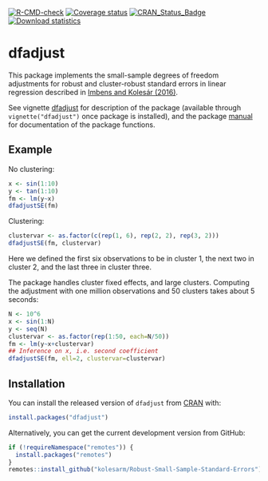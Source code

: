 [![R-CMD-check](https://github.com/kolesarm/Robust-Small-Sample-Standard-Errors/workflows/R-CMD-check/badge.svg)](https://github.com/kolesarm/Robust-Small-Sample-Standard-Errors/actions) [![Coverage status](https://codecov.io/gh/kolesarm/Robust-Small-Sample-Standard-Errors/branch/master/graph/badge.svg)](https://app.codecov.io/github/kolesarm/Robust-Small-Sample-Standard-Errors?branch=master) [![CRAN_Status_Badge](https://www.r-pkg.org/badges/version/dfadjust)](https://cran.r-project.org/package=dfadjust) [![Download statistics](https://cranlogs.r-pkg.org/badges/grand-total/dfadjust)](https://cran.r-project.org/package=dfadjust)

# dfadjust

This package implements the small-sample degrees of freedom adjustments for
robust and cluster-robust standard errors in linear regression described in
[Imbens and Kolesár (2016)](https://doi.org/10.1162/REST_a_00552).

See vignette [dfadjust](doc/dfadjust.pdf) for description of the package
(available through `vignette("dfadjust")` once package is installed), and the
package [manual](doc/manual.pdf) for documentation of the package functions.


## Example

No clustering:
``` r
x <- sin(1:10)
y <- tan(1:10)
fm <- lm(y~x)
dfadjustSE(fm)
```
Clustering:
``` r
clustervar <- as.factor(c(rep(1, 6), rep(2, 2), rep(3, 2)))
dfadjustSE(fm, clustervar)
```
Here we defined the first six observations to be in cluster 1, the next two in
cluster 2, and the last three in cluster three.

The package handles cluster fixed effects, and large clusters. Computing the
adjustment with one million observations and 50 clusters takes about 5 seconds:

``` r
N <- 10^6
x <- sin(1:N)
y <- seq(N)
clustervar <- as.factor(rep(1:50, each=N/50))
fm <- lm(y~x+clustervar)
## Inference on x, i.e. second coefficient
dfadjustSE(fm, ell=2, clustervar=clustervar)
```

## Installation

You can install the released version of `dfadjust` from
[CRAN](https://CRAN.R-project.org/package=dfadjust) with:

``` r
install.packages("dfadjust")
```

Alternatively, you can get the current development version from GitHub:
``` r
if (!requireNamespace("remotes")) {
  install.packages("remotes")
}
remotes::install_github("kolesarm/Robust-Small-Sample-Standard-Errors")
```
